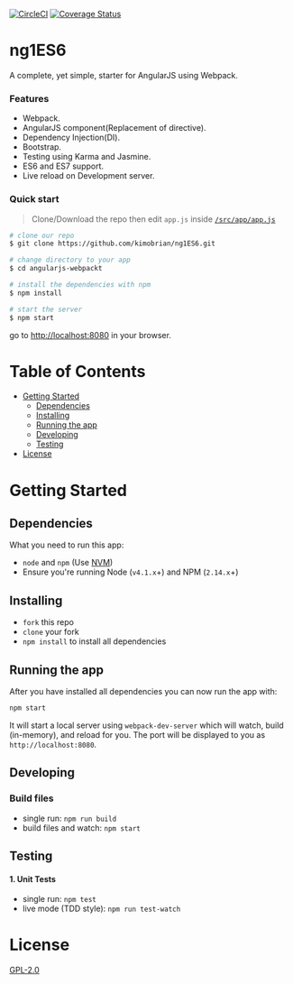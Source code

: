 [![CircleCI](https://circleci.com/gh/kimobrian/ng1ES6/tree/develop.svg?style=svg)](https://circleci.com/gh/kimobrian/ng1ES6/tree/develop)
[![Coverage Status](https://coveralls.io/repos/github/kimobrian/ng1ES6/badge.svg?branch=develop)](https://coveralls.io/github/kimobrian/ng1ES6?branch=develop)

# ng1ES6

A complete, yet simple, starter for AngularJS using Webpack.

### Features

* Webpack.
* AngularJS component(Replacement of directive).
* Dependency Injection(DI).
* Bootstrap.
* Testing using Karma and Jasmine.
* ES6 and ES7 support.
* Live reload on Development server.

### Quick start

> Clone/Download the repo then edit `app.js` inside [`/src/app/app.js`](/src/app/app.js)

```bash
# clone our repo
$ git clone https://github.com/kimobrian/ng1ES6.git

# change directory to your app
$ cd angularjs-webpackt

# install the dependencies with npm
$ npm install

# start the server
$ npm start
```

go to [http://localhost:8080](http://localhost:8080) in your browser.

# Table of Contents

* [Getting Started](#getting-started)
    * [Dependencies](#dependencies)
    * [Installing](#installing)
    * [Running the app](#running-the-app)
    * [Developing](#developing)
    * [Testing](#testing)
* [License](#license)

# Getting Started

## Dependencies

What you need to run this app:
* `node` and `npm` (Use [NVM](https://github.com/creationix/nvm))
* Ensure you're running Node (`v4.1.x`+) and NPM (`2.14.x`+)

## Installing

* `fork` this repo
* `clone` your fork
* `npm install` to install all dependencies

## Running the app

After you have installed all dependencies you can now run the app with:
```bash
npm start
```

It will start a local server using `webpack-dev-server` which will watch, build (in-memory), and reload for you. The port will be displayed to you as `http://localhost:8080`.

## Developing

### Build files

* single run: `npm run build`
* build files and watch: `npm start`

## Testing

#### 1. Unit Tests

* single run: `npm test`
* live mode (TDD style): `npm run test-watch`

# License

[GPL-2.0](https://github.com/kimobrian/ng1ES6/blob/master/LICENSE)
